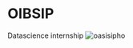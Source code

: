 # OIBSIP
Datascience internship
![oasisipho](https://github.com/AhmedAslam28/OIBSIP/assets/151422908/5277b9aa-c73e-40e3-bbb1-90581ca93edf)
